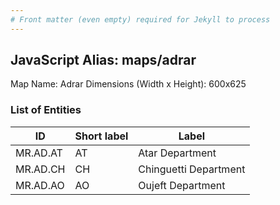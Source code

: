 ```yaml
---
# Front matter (even empty) required for Jekyll to process
---
```


## JavaScript Alias: maps/adrar

Map Name: Adrar
Dimensions (Width x Height): 600x625

### List of Entities

| ID       | Short label | Label                 |
| -------- | ----------- | --------------------- |
| MR.AD.AT | AT          | Atar Department       |
| MR.AD.CH | CH          | Chinguetti Department |
| MR.AD.AO | AO          | Oujeft Department     |
